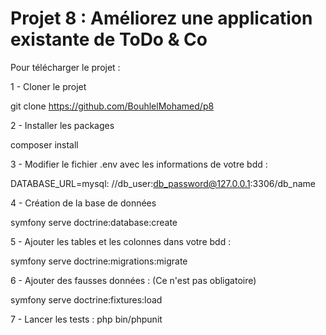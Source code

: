 <h1>Projet 8 : Améliorez une application existante de ToDo & Co</h1>

Pour télécharger le projet :

  1 -  Cloner le projet 

git clone https://github.com/BouhlelMohamed/p8

  2 -    Installer les packages 

composer install

3 - Modifier le fichier .env avec les informations de votre bdd :

DATABASE_URL=mysql: //db_user:db_password@127.0.0.1:3306/db_name

 4 -   Création de la base de données

symfony serve doctrine:database:create

 5 -   Ajouter les tables et les colonnes dans votre bdd :

symfony serve doctrine:migrations:migrate

 6 - Ajouter des fausses données :  (Ce n'est pas obligatoire)
 
symfony serve doctrine:fixtures:load
 
 7 - Lancer les tests : 
php bin/phpunit
